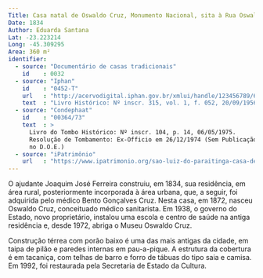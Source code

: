 ```yaml
---
Title: Casa natal de Oswaldo Cruz, Monumento Nacional, sita à Rua Oswaldo Cruz, n.4, Paraitinga, São Paulo
Date: 1834
Author: Eduarda Santana
Lat: -23.223214
Long: -45.309295
Area: 360 m²
identifier:
  - source: "Documentário de casas tradicionais"
    id    : 0032
  - source: "Iphan"
    id    : "0452-T"
    url   : "http://acervodigital.iphan.gov.br/xmlui/handle/123456789/6099?discover?rpp=10&etal=0&query=Casa+de+Oswaldo+Cruz"
    text  : "Livro Histórico: Nº inscr. 315, vol. 1, f. 052, 20/09/1956"
  - source: "Condephaat"
    id    : "00364/73"
    text  : >
      Livro do Tombo Histórico: Nº inscr. 104, p. 14, 06/05/1975.
      Resolução de Tombamento: Ex-Officio em 26/12/1974 (Sem Publicação
      no D.O.E.)
  - source: "iPatrimônio"
    url   : "https://www.ipatrimonio.org/sao-luiz-do-paraitinga-casa-de-oswaldo-cruz/"
---
```


O ajudante Joaquim José Ferreira construiu, em 1834, sua residência, em área rural, posteriormente incorporada à área urbana, que, a seguir, foi adquirida pelo médico Bento Gonçalves Cruz. Nesta casa, em 1872, nasceu Oswaldo Cruz, conceituado médico sanitarista. Em 1938, o governo do Estado, novo proprietário, instalou uma escola e centro de saúde na antiga residência e, desde 1972, abriga o Museu Oswaldo Cruz. 

Construção térrea com porão baixo é uma das mais antigas da cidade, em taipa de pilão e paredes internas em pau-a-pique. A estrutura da cobertura é em tacaniça, com telhas de barro e forro de tábuas do tipo saia e camisa. Em 1992, foi restaurada pela Secretaria de Estado da Cultura.
